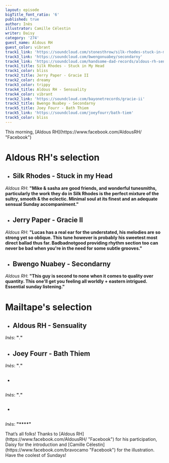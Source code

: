 ```yaml
---
layout: episode
bigTitle_font_ratio: '6'
published: true
author: Inès
illustrator: Camille Célestin
writer: Daisy
category: '274'
guest_name: Aldous RH
guest_color: vibrant
track1_link: 'https://soundcloud.com/stonesthrow/silk-rhodes-stuck-in-my-head'
track3_link: 'https://soundcloud.com/bwengonuabey/secondarny'
track4_link: 'https://soundcloud.com/handsome-dad-records/aldous-rh-sensuality'
track1_title: Silk Rhodes - Stuck in My Head
track1_color: bliss
track2_title: Jerry Paper - Gracie II
track2_color: dreamy
track3_color: trippy
track4_title: Aldous RH - Sensuality
track4_color: vibrant
track2_link: 'https://soundcloud.com/bayonetrecords/gracie-ii'
track3_title: Bwengo Nuabey - Secondarny
track5_title: Joey Fourr - Bath Thiem
track5_link: 'https://soundcloud.com/joeyfourr/bath-tiem'
track5_color: bliss
---
```

<p id="introduction">This morning, [Aldous RH](https://www.facebook.com/AldousRH/ "Facebook")</p>
<p></p>


# **Aldous RH's selection**

+ ## Silk Rhodes - Stuck in my Head
_Aldous RH_: **"**Mike & sasha are good friends, and wonderful tunesmiths, particularly the work they do in Silk Rhodes is the perfect mixture of the sultry, smooth & the eclectic. Minimal soul at its finest and an adequate sensual Sunday accompaniment.**"**

+ ## Jerry Paper - Gracie II
_Aldous RH_: **"**Lucas has a real ear for the understated, his melodies are so strong yet so oblique. This tune however is probably his sweetest most direct ballad thus far. Badbadnotgood providing rhythm section too can never be bad when you're in the need for some subtle grooves.**"**

+ ## Bwengo Nuabey - Secondarny
_Aldous RH_: **"**This guy is second to none when it comes to quality over quantity. This one'll get you feeling all worldly + eastern intrigued. Essential sunday listening.**"**


# Mailtape's selection

+ ## Aldous RH - Sensuality
_Inès_: **"**.**"** 

+ ## Joey Fourr - Bath Thiem
_Inès_: **"**.**"**

+ ## 
_Inès_: **"**.**"**

+ ## 
_Inès_: **"****"**


<p id="outroduction">That’s all folks! Thanks to [Aldous RH](https://www.facebook.com/AldousRH/ "Facebook") for his participation, Daisy for the introduction and [Camille Célestin](https://www.facebook.com/bravocamo "Facebook") for the illustration. Have the coolest of Sundays! </p>
